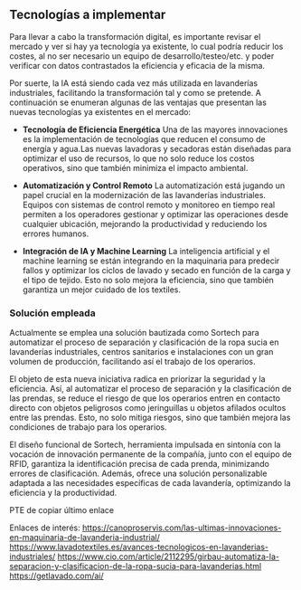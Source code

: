 ## Tecnologías a implementar

Para llevar a cabo la transformación digital, es importante revisar el mercado y ver si hay ya tecnología ya existente, lo cual podría reducir los costes, al no ser necesario un equipo de desarrollo/testeo/etc. y poder verificar con datos contrastados la eficiencia y eficacia de la misma.

Por suerte, la IA está siendo cada vez más utilizada en lavanderías industriales, facilitando la transformación tal y como se pretende. A continuación se enumeran algunas de las ventajas que presentan las nuevas tecnologías ya existentes en el mercado:

- **Tecnología de Eficiencia Energética**
Una de las mayores innovaciones es la implementación de tecnologías que reducen el consumo de energía y agua.Las nuevas lavadoras y secadoras están diseñadas
para optimizar el uso de recursos, lo que no solo reduce los costos operativos, sino que también minimiza el impacto ambiental.

- **Automatización y Control Remoto**
La automatización está jugando un papel crucial en la modernización de las lavanderías industriales. Equipos con sistemas de control remoto y monitoreo
en tiempo real permiten a los operadores gestionar y optimizar las operaciones desde cualquier ubicación, mejorando la productividad y reduciendo los errores humanos.

- **Integración de IA y Machine Learning**
La inteligencia artificial y el machine learning se están integrando en la maquinaria para predecir fallos y optimizar los ciclos de lavado y secado en
función de la carga y el tipo de tejido. Esto no solo mejora la eficiencia, sino que también garantiza un mejor cuidado de los textiles.

### Solución empleada
Actualmente se emplea una solución bautizada como Sortech para automatizar el proceso de separación y clasificación de la ropa sucia en lavanderías industriales,
centros sanitarios e instalaciones con un gran volumen de producción, facilitando así el trabajo de los operarios.

El objeto de esta nueva iniciativa radica en priorizar la seguridad y la eficiencia. Así, al automatizar el proceso de separación y la
clasificación de las prendas, se reduce el riesgo de que los operarios entren en contacto directo con objetos peligrosos como jeringuillas u objetos afilados ocultos entre las prendas. Esto, no solo mitiga riesgos, sino que también mejora las condiciones de trabajo para los operarios.

El diseño funcional de Sortech, herramienta impulsada en sintonía con la vocación de innovación permanente de la compañía, junto con el equipo de RFID,
garantiza la identificación precisa de cada prenda, minimizando errores de clasificación. Además, ofrece una solución personalizable adaptada a las
necesidades específicas de cada lavandería, optimizando la eficiencia y la productividad.


PTE de copiar último enlace

Enlaces de interés:
https://canoproservis.com/las-ultimas-innovaciones-en-maquinaria-de-lavanderia-industrial/
https://www.lavadotextiles.es/avances-tecnologicos-en-lavanderias-industriales/
https://www.cio.com/article/2112295/girbau-automatiza-la-separacion-y-clasificacion-de-la-ropa-sucia-para-lavanderias.html
https://getlavado.com/ai/


